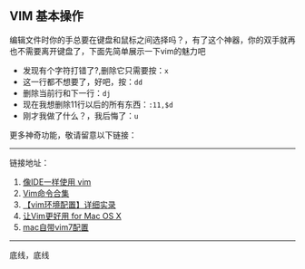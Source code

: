 
## VIM 基本操作 ##

  编辑文件时你的手总要在键盘和鼠标之间选择吗？，有了这个神器，你的双手就再也不需要离开键盘了，下面先简单展示一下vim的魅力吧
  * 发现有个字符打错了?,删除它只需要按：`x` 
  * 这一行都不想要了，好吧，按：`dd` 
  * 删除当前行和下一行：`dj`
  * 现在我想删除11行以后的所有东西：`:11,$d`
  * 刚才我做了什么？，我后悔了：`u`

更多神奇功能，敬请留意以下链接：

----
链接地址：

1.	[像IDE一样使用 vim](https://github.com/yangyangwithgnu/use_vim_as_ide)
2.	[Vim命令合集](http://www.cnblogs.com/softwaretesting/archive/2011/07/12/2104435.html)
3.	[【vim环境配置】详细实录](http://www.cnblogs.com/xbf9xbf/p/4860484.html)
4.	[让Vim更好用 for Mac OS X](http://hessian.cn/p/1026.html)
5.  [mac自带vim7配置](http://www.cnblogs.com/liuqxFuture/archive/2012/11/20/2779560.html)


-----
底线，底线
